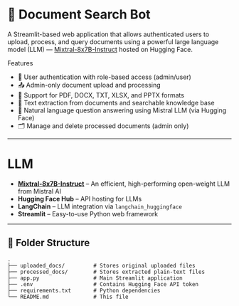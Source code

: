 # 📄 Document Search Bot

A Streamlit-based web application that allows authenticated users to upload, process, and query documents using a powerful large language model (LLM) — [Mixtral-8x7B-Instruct](https://huggingface.co/mistralai/Mixtral-8x7B-Instruct-v0.1) hosted on Hugging Face.

Features

- 🔐 User authentication with role-based access (admin/user)
- 📤 Admin-only document upload and processing
- 📄 Support for PDF, DOCX, TXT, XLSX, and PPTX formats
- 🧠 Text extraction from documents and searchable knowledge base
- 🤖 Natural language question answering using Mistral LLM (via Hugging Face)
- 🗂️ Manage and delete processed documents (admin only)

---

# LLM

- **[Mixtral-8x7B-Instruct](https://huggingface.co/mistralai/Mixtral-8x7B-Instruct-v0.1)** – An efficient, high-performing open-weight LLM from Mistral AI
- **Hugging Face Hub** – API hosting for LLMs
- **LangChain** – LLM integration via `langchain_huggingface`
- **Streamlit** – Easy-to-use Python web framework

---

## 📁 Folder Structure

```text
.
├── uploaded_docs/         # Stores original uploaded files
├── processed_docs/        # Stores extracted plain-text files
├── app.py                 # Main Streamlit application
├── .env                   # Contains Hugging Face API token
├── requirements.txt       # Python dependencies
└── README.md              # This file

